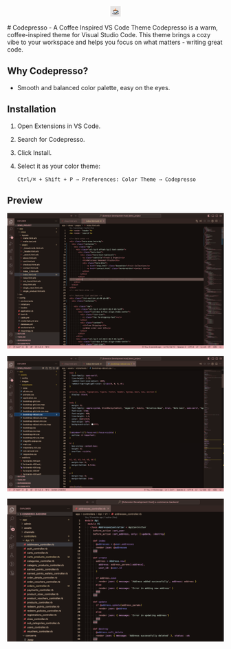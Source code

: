 <p align="center">
  <img src="codepresso.png" alt="Codepresso Logo" width="24" height="24" />
</p>
# Codepresso - A Coffee Inspired VS Code Theme
Codepresso is a warm, coffee-inspired theme for Visual Studio Code. This theme brings a cozy vibe to your workspace and helps you focus on what matters - writing great code.

## Why Codepresso?
- Smooth and balanced color palette, easy on the eyes.

## Installation
1. Open Extensions in VS Code.
2. Search for Codepresso.
3. Click Install.
4. Select it as your color theme:
   
    ```
    Ctrl/⌘ + Shift + P → Preferences: Color Theme → Codepresso
    ```

## Preview
![Codepresso Preview](preview2.png)

![Codepresso Preview](preview3.png)

![Codepresso Preview](preview4.png)
